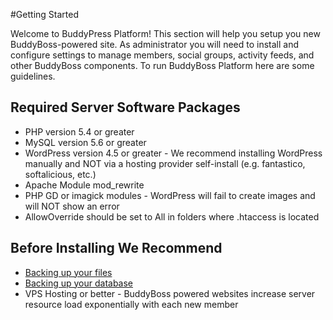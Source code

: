 #Getting Started


Welcome to BuddyPress Platform! This section will help you setup you new BuddyBoss-powered site. As administrator you will need to install and configure settings to manage members, social groups, activity feeds, and other BuddyBoss components. To run BuddyBoss Platform here are some guidelines.

Required Server Software Packages
---------------------------------

*   PHP version 5.4 or greater
*   MySQL version 5.6 or greater
*   WordPress version 4.5 or greater - We recommend installing WordPress manually and NOT via a hosting provider self-install (e.g. fantastico, softalicious, etc.)
*   Apache Module mod\_rewrite
*   PHP GD or imagick modules - WordPress will fail to create images and will NOT show an error
*   AllowOverride should be set to All in folders where .htaccess is located

Before Installing We Recommend
------------------------------

*   [Backing up your files](https://www.buddyboss.com/resources/docs/getting-started/backing-up-your-database-and-files/#best-practices-for-file-backups)
*   [Backing up your database](https://www.buddyboss.com/resources/docs/getting-started/backing-up-your-database-and-files/#best-practices-for-database-backups)
*   VPS Hosting or better - BuddyBoss powered websites increase server resource load exponentially with each new member